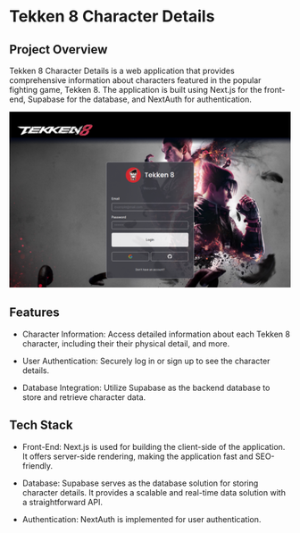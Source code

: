 # Tekken 8 Character Details
## Project Overview
Tekken 8 Character Details is a web application that provides comprehensive information about characters featured in the popular fighting game, Tekken 8. The application is built using Next.js for the front-end, Supabase for the database, and NextAuth for authentication.

![alt text](https://github.com/Little-BlackCat/resume/blob/main/public/ports/tekken_8_page.png "tekken_8_page")

## Features
- Character Information: Access detailed information about each Tekken 8 character, including their their physical detail, and more.

- User Authentication: Securely log in or sign up to see the character details.

- Database Integration: Utilize Supabase as the backend database to store and retrieve character data.

## Tech Stack
- Front-End: Next.js is used for building the client-side of the application. It offers server-side rendering, making the application fast and SEO-friendly.

- Database: Supabase serves as the database solution for storing character details. It provides a scalable and real-time data solution with a straightforward API.

- Authentication: NextAuth is implemented for user authentication.
